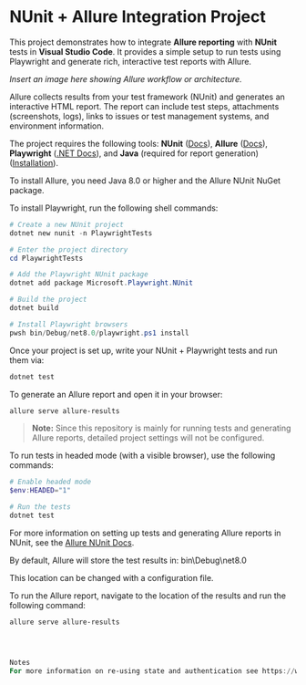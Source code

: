 # NUnit + Allure Integration Project

This project demonstrates how to integrate **Allure reporting** with **NUnit** tests in **Visual Studio Code**. It provides a simple setup to run tests using Playwright and generate rich, interactive test reports with Allure.  

*Insert an image here showing Allure workflow or architecture.*

Allure collects results from your test framework (NUnit) and generates an interactive HTML report. The report can include test steps, attachments (screenshots, logs), links to issues or test management systems, and environment information.  

The project requires the following tools: **NUnit** ([Docs](https://docs.nunit.org/articles/nunit/intro.html)), **Allure** ([Docs](https://allurereport.org/docs/)), **Playwright** ([.NET Docs](https://playwright.dev/dotnet/docs/intro)), and **Java** (required for report generation) ([Installation](https://docs.qameta.io/allure/#_installing_a_commandline)).  

To install Allure, you need Java 8.0 or higher and the Allure NUnit NuGet package.  

To install Playwright, run the following shell commands:

```powershell
# Create a new NUnit project
dotnet new nunit -n PlaywrightTests

# Enter the project directory
cd PlaywrightTests

# Add the Playwright NUnit package
dotnet add package Microsoft.Playwright.NUnit

# Build the project
dotnet build

# Install Playwright browsers
pwsh bin/Debug/net8.0/playwright.ps1 install
```

Once your project is set up, write your NUnit + Playwright tests and run them via:

```powershell
dotnet test
```

To generate an Allure report and open it in your browser:

```powershell
allure serve allure-results
```

> **Note:** Since this repository is mainly for running tests and generating Allure reports, detailed project settings will not be configured.  

To run tests in headed mode (with a visible browser), use the following commands:

```powershell
# Enable headed mode
$env:HEADED="1"

# Run the tests
dotnet test
```

For more information on setting up tests and generating Allure reports in NUnit, see the [Allure NUnit Docs](https://allurereport.org/docs/nunit/).


By default, Allure will store the test results in: bin\Debug\net8.0

This location can be changed with a configuration file.  

To run the Allure report, navigate to the location of the results and run the following command:

```powershell
allure serve allure-results




Notes
For more information on re-using state and authentication see https://www.youtube.com/watch?v=ew1kV8gQeJQ